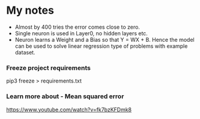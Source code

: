 # My notes
- Almost by 400 tries the error comes close to zero.
- Single neuron is used in Layer0, no hidden layers etc.
- Neuron learns a Weight and a Bias so that Y = WX + B. Hence the model can be used to solve linear regression type 
of problems with example dataset.


### Freeze project requirements
pip3 freeze > requirements.txt

### Learn more about - Mean squared error 
https://www.youtube.com/watch?v=fk7bzKFDmk8

